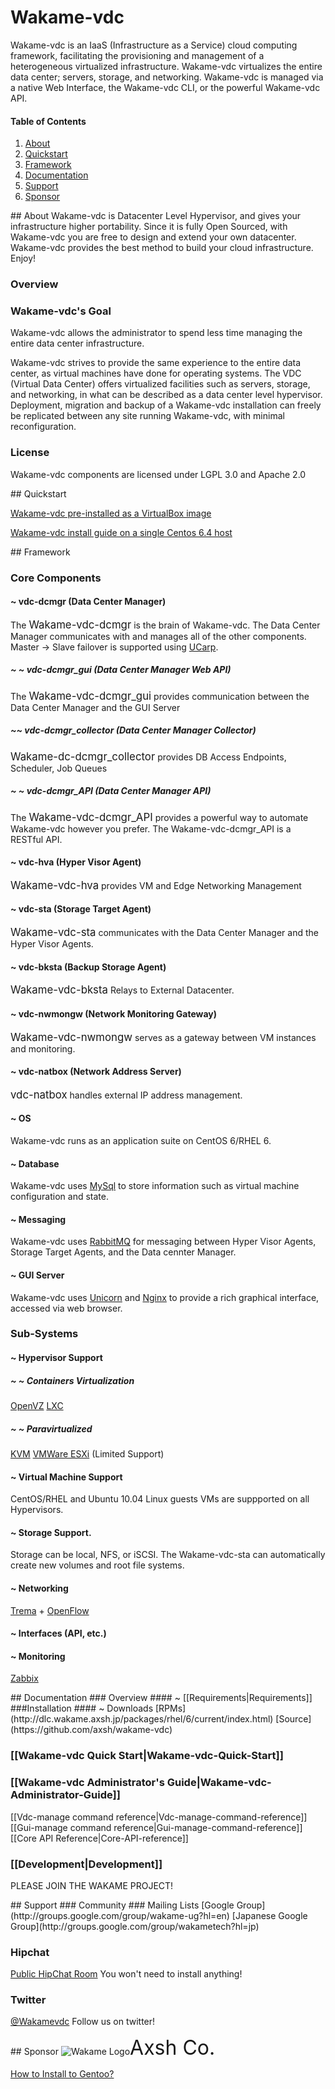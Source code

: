 # Wakame-vdc
Wakame-vdc is an IaaS (Infrastructure as a Service) cloud computing framework, facilitating the provisioning and management of a heterogeneous virtualized infrastructure. Wakame-vdc virtualizes the entire data center; servers, storage, and networking. Wakame-vdc is managed via a native Web Interface, the Wakame-vdc CLI, or the powerful Wakame-vdc API.

#### Table of Contents
1. [About](#about)
2. [Quickstart](#quickstart)
3. [Framework](#framework)
4. [Documentation](#documentation)
5. [Support](#support)
6. [Sponsor](#sponsor)


<a name="about" />
## About
Wakame-vdc is Datacenter Level Hypervisor, and gives your infrastructure higher portability. Since it is fully Open Sourced, with Wakame-vdc you are free to design and extend your own datacenter. Wakame-vdc provides the best method to build your cloud infrastructure. Enjoy!

### Overview

### Wakame-vdc's Goal

Wakame-vdc allows the administrator to spend less time managing the entire data center infrastructure.

Wakame-vdc strives to provide the same experience to the entire data center, as virtual machines have done for operating systems. The VDC (Virtual Data Center) offers virtualized facilities such as servers, storage, and networking, in what can be described as a data center level hypervisor. Deployment, migration and backup of a Wakame-vdc installation can freely be replicated between any site running Wakame-vdc, with minimal reconfiguration.

### License

Wakame-vdc components are licensed under LGPL 3.0 and Apache 2.0

<a name="quickstart" />
## Quickstart

[Wakame-vdc pre-installed as a VirtualBox image](http://wakameusersgroup.org/demo_image.html)

[Wakame-vdc install guide on a single Centos 6.4 host](install-guide)

<a name="framework" />
## Framework

### Core Components
#### ~ vdc-dcmgr (Data Center Manager)
The <big>Wakame-vdc-dcmgr</big> is the brain of Wakame-vdc. The Data Center Manager communicates with and manages all of the other components. Master -> Slave failover is supported using [UCarp](https://github.com/jedisct1/UCarp).
##### ~ ~ vdc-dcmgr_gui (Data Center Manager Web API)
The <big>Wakame-vdc-dcmgr_gui</big> provides communication between the Data Center Manager and the GUI Server
##### ~~ vdc-dcmgr_collector (Data Center Manager Collector)
<big>Wakame-dc-dcmgr_collector</big> provides DB Access Endpoints, Scheduler, Job Queues
##### ~ ~ vdc-dcmgr_API (Data Center Manager API)
The <big>Wakame-vdc-dcmgr_API</big> provides a powerful way to automate Wakame-vdc however you prefer. The Wakame-vdc-dcmgr_API is a RESTful API.
#### ~ vdc-hva (Hyper Visor Agent)
<big>Wakame-vdc-hva</big> provides VM and Edge Networking Management
#### ~ vdc-sta (Storage Target Agent)
<big>Wakame-vdc-sta</big> communicates with the Data Center Manager and the Hyper Visor Agents.
#### ~ vdc-bksta (Backup Storage Agent)
<big>Wakame-vdc-bksta</big> Relays to External Datacenter.
#### ~ vdc-nwmongw (Network Monitoring Gateway)
<big>Wakame-vdc-nwmongw</big> serves as a gateway between VM instances and monitoring.
#### ~ vdc-natbox (Network Address Server)
<big>vdc-natbox</big> handles external IP address management.
#### ~ OS
Wakame-vdc runs as an application suite on CentOS 6/RHEL 6.
#### ~ Database
Wakame-vdc uses [MySql](http://www.mysql.com/) to store information such as virtual machine configuration and state.
#### ~ Messaging
Wakame-vdc uses [RabbitMQ](http://www.rabbitmq.com/) for messaging between Hyper Visor Agents, Storage Target Agents, and the Data cennter Manager.
#### ~ GUI Server
  Wakame-vdc uses [Unicorn](http://unicorn.bogomips.org/) and [Nginx](http://nginx.org/) to provide a rich graphical interface, accessed via web browser.


### Sub-Systems
#### ~ Hypervisor Support
##### ~ ~ Containers Virtualization
[OpenVZ](http://openvz.org/Main_Page)
[LXC](http://lxc.sourceforge.net/)
##### ~ ~ Paravirtualized
[KVM](http://www.linux-kvm.org/page/Main_Page)
[VMWare ESXi](http://www.vmware.com/products/vsphere-hypervisor/overview.html) (Limited Support)


#### ~ Virtual Machine Support
CentOS/RHEL and Ubuntu 10.04 Linux guests VMs are suppported on all Hypervisors.

#### ~ Storage Support.
Storage can be local, NFS, or iSCSI. The Wakame-vdc-sta can automatically create new volumes and root file systems.

#### ~ Networking
[Trema](http://trema.github.io/trema/) + [OpenFlow](http://www.openflow.org/)
#### ~ Interfaces (API, etc.)

#### ~ Monitoring
[Zabbix](http://www.zabbix.com/)

<a name="documentation" />
## Documentation
### Overview
#### ~ [[Requirements|Requirements]]
###Installation
#### ~ Downloads
[RPMs](http://dlc.wakame.axsh.jp/packages/rhel/6/current/index.html)
[Source](https://github.com/axsh/wakame-vdc)

### [[Wakame-vdc Quick Start|Wakame-vdc-Quick-Start]]

### [[Wakame-vdc Administrator's Guide|Wakame-vdc-Administrator-Guide]]
[[Vdc-manage command reference|Vdc-manage-command-reference]]
[[Gui-manage command reference|Gui-manage-command-reference]]
[[Core API Reference|Core-API-reference]]

### [[Development|Development]]

PLEASE JOIN THE WAKAME PROJECT!

<a name="support" />
## Support
### Community
### Mailing Lists
[Google Group](http://groups.google.com/group/wakame-ug?hl=en)
[Japanese Google Group](http://groups.google.com/group/wakametech?hl=jp)

### Hipchat
[Public HipChat Room](https://www.hipchat.com/gC3AhFzIa)
You won't need to install anything!

### Twitter
[@Wakamevdc](https://twitter.com/wakamevdc)
Follow us on twitter!

<a name="sponsor" />
## Sponsor
<span class="float-left><a href="http://axsh.jp/"><img src="http://axsh.github.io/wiki/img/wakame-logo-70.png" alt="Wakame Logo" /></a></span><Font size=6>Axsh Co.</font>


[How to Install to Gentoo?](https://github.com/s1061123/wakame-vdc/wiki/Wakame-vdc-install-memo-for-Gentoo-linux-v1.0)

